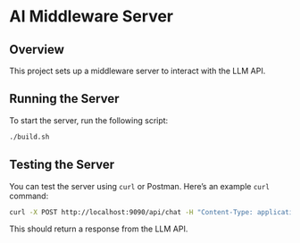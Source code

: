 
# AI Middleware Server

## Overview

This project sets up a middleware server to interact with the LLM API.

## Running the Server

To start the server, run the following script:

```bash
./build.sh
```


## Testing the Server

You can test the server using `curl` or Postman. Here’s an example `curl` command:

```bash
curl -X POST http://localhost:9090/api/chat -H "Content-Type: application/json" -d '{"messages":[{"role":"user","content":"Hello"}]}'
```

This should return a response from the LLM API.